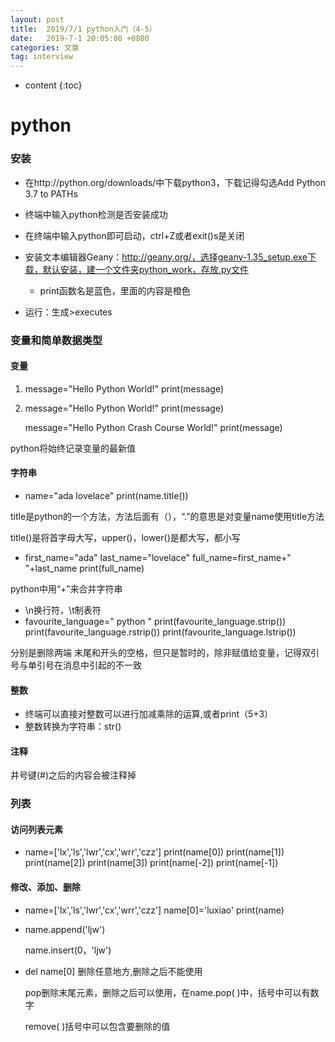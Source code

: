 ```yaml
---
layout: post
title:  2019/7/1 python入门（4-5）
date:   2019-7-1 20:05:00 +0800
categories: 文章
tag: interview
---
```


* content
{:toc}
# python

### 安装

- 在http://python.org/downloads/中下载python3，下载记得勾选Add Python 3.7 to PATHs

- 终端中输入python检测是否安装成功

- 在终端中输入python即可启动，ctrl+Z或者exit()s是关闭
- 安装文本编辑器Geany：http://geany.org/，选择geany-1.35_setup.exe下载，默认安装，建一个文件夹python_work，存放.py文件
  - print函数名是蓝色，里面的内容是橙色
- 运行：生成>executes

### 变量和简单数据类型

#### 变量

1. message="Hello Python World!"
   print(message)

2. message="Hello Python World!"
   print(message)

   message="Hello Python Crash Course World!"
   print(message)

python将始终记录变量的最新值

#### 字符串

- name="ada lovelace"
  print(name.title())

title是python的一个方法，方法后面有（），“.”的意思是对变量name使用title方法

title()是将首字母大写，upper()，lower()是都大写，都小写 

- first_name="ada"
  last_name="lovelace"
  full_name=first_name+" "+last_name
  print(full_name)

python中用“+”来合并字符串

- \n换行符，\t制表符
- favourite_language=" python "
  print(favourite_language.strip())
  print(favourite_language.rstrip())
  print(favourite_language.lstrip())

分别是删除两端 末尾和开头的空格，但只是暂时的，除非赋值给变量，记得双引号与单引号在消息中引起的不一致

#### 整数

- 终端可以直接对整数可以进行加减乘除的运算,或者print（5+3）
- 整数转换为字符串：str()

#### 注释

井号键(#)之后的内容会被注释掉

### 列表

#### 访问列表元素

- name=['lx','ls','lwr','cx','wrr','czz']
  print(name[0])
  print(name[1])
  print(name[2])
  print(name[3])
  print(name[-2])
  print(name[-1])

#### 修改、添加、删除

- name=['lx','ls','lwr','cx','wrr','czz']
  name[0]='luxiao'
  print(name)

- name.append('ljw')

  name.insert(0，'ljw')

- del name[0]  删除任意地方,删除之后不能使用

  pop删除末尾元素，删除之后可以使用，在name.pop( )中，括号中可以有数字

  remove( )括号中可以包含要删除的值